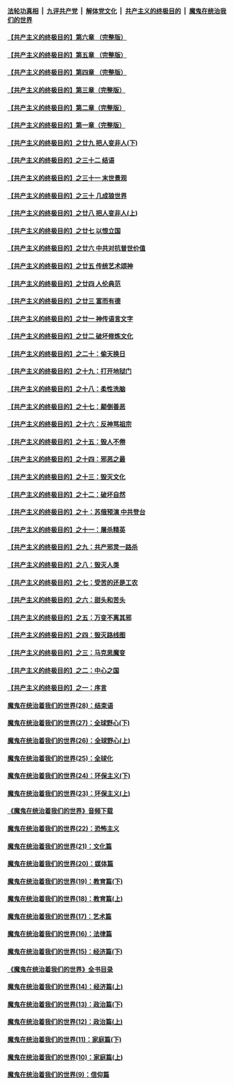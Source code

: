 ####  [法轮功真相](../../../../basic/blob/master/README.md?t=11102152) &nbsp;|&nbsp; [九评共产党](../../../../9ping.md/blob/master/README.md?t=11102152) &nbsp;|&nbsp; [解体党文化](../../../../jtdwh.md/blob/master/README.md?t=11102152)  &nbsp;|&nbsp; [共产主义的终极目的](../../../../gczydzjmd.md/blob/master/README.md?t=11102152) &nbsp;|&nbsp; [魔鬼在统治我们的世界](../../../../mgztzwmdsj.md/blob/master/README.md?t=11102152) 

#### [【共产主义的终极目的】第六章 （完整版）](../pages/nsc422/n11428913.md?t=11102152) 

#### [【共产主义的终极目的】第五章 （完整版）](../pages/nsc422/n11428912.md?t=11102152) 

#### [【共产主义的终极目的】第四章 （完整版）](../pages/nsc422/n11428907.md?t=11102152) 

#### [【共产主义的终极目的】第三章（完整版）](../pages/nsc422/n11428848.md?t=11102152) 

#### [【共产主义的终极目的】第二章（完整版）](../pages/nsc422/n11428831.md?t=11102152) 

#### [【共产主义的终极目的】第一章（完整版）](../pages/nsc422/n11417651.md?t=11102152) 

#### [【共产主义的终极目的】之廿九 把人变非人(下)](../pages/nsc422/n11344140.md?t=11102152) 

#### [【共产主义的终极目的】之三十二 结语](../pages/nsc422/n11360535.md?t=11102152) 

#### [【共产主义的终极目的】之三十一 末世景观](../pages/nsc422/n11351129.md?t=11102152) 

#### [【共产主义的终极目的】之三十 几成狼世界](../pages/nsc422/n11348280.md?t=11102152) 

#### [【共产主义的终极目的】之廿八 把人变非人(上)](../pages/nsc422/n11340492.md?t=11102152) 

#### [【共产主义的终极目的】之廿七 以恨立国](../pages/nsc422/n11336944.md?t=11102152) 

#### [【共产主义的终极目的】之廿六 中共对抗普世价值](../pages/nsc422/n11324785.md?t=11102152) 

#### [【共产主义的终极目的】之廿五 传统艺术颂神](../pages/nsc422/n11296396.md?t=11102152) 

#### [【共产主义的终极目的】之廿四 人伦典范](../pages/nsc422/n11296397.md?t=11102152) 

#### [【共产主义的终极目的】之廿三 富而有德](../pages/nsc422/n11283598.md?t=11102152) 

#### [【共产主义的终极目的】之廿一 神传语言文字](../pages/nsc422/n11263265.md?t=11102152) 

#### [【共产主义的终极目的】之廿二 破坏修炼文化](../pages/nsc422/n11245728.md?t=11102152) 

#### [【共产主义的终极目的】之二十：偷天换日](../pages/nsc422/n11238846.md?t=11102152) 

#### [【共产主义的终极目的】之十九：打开地狱门](../pages/nsc422/n11206376.md?t=11102152) 

#### [【共产主义的终极目的】之十八：柔性洗脑](../pages/nsc422/n11199994.md?t=11102152) 

#### [【共产主义的终极目的】之十七：颠倒善恶](../pages/nsc422/n11179782.md?t=11102152) 

#### [【共产主义的终极目的】之十六：反神骂祖宗](../pages/nsc422/n11166798.md?t=11102152) 

#### [【共产主义的终极目的】之十五：毁人不倦](../pages/nsc422/n11166792.md?t=11102152) 

#### [【共产主义的终极目的】之十四：邪恶之最](../pages/nsc422/n11150249.md?t=11102152) 

#### [【共产主义的终极目的】之十三：毁灭文化](../pages/nsc422/n11135227.md?t=11102152) 

#### [【共产主义的终极目的】之十二：破坏自然](../pages/nsc422/n11135214.md?t=11102152) 

#### [【共产主义的终极目的】之十：苏俄预演 中共登台](../pages/nsc422/n11118424.md?t=11102152) 

#### [【共产主义的终极目的】之十一：屠杀精英](../pages/nsc422/n11118442.md?t=11102152) 

#### [【共产主义的终极目的】之九：共产邪灵一路杀](../pages/nsc422/n11114139.md?t=11102152) 

#### [【共产主义的终极目的】之八：毁灭人类](../pages/nsc422/n11108503.md?t=11102152) 

#### [【共产主义的终极目的】之七：受苦的还是工农](../pages/nsc422/n11101809.md?t=11102152) 

#### [【共产主义的终极目的】之六：甜头和苦头](../pages/nsc422/n11096971.md?t=11102152) 

#### [【共产主义的终极目的】之五：万变不离其邪](../pages/nsc422/n11091285.md?t=11102152) 

#### [【共产主义的终极目的】之四：毁灭路线图](../pages/nsc422/n11086284.md?t=11102152) 

#### [【共产主义的终极目的】之三：马克思魔变](../pages/nsc422/n11061941.md?t=11102152) 

#### [【共产主义的终极目的】之二：中心之国](../pages/nsc422/n11047728.md?t=11102152) 

#### [【共产主义的终极目的】之一：序言](../pages/nsc422/n11086077.md?t=11102152) 

#### [魔鬼在统治着我们的世界(28)：结束语](../pages/nsc422/n10936246.md?t=11102152) 

#### [魔鬼在统治着我们的世界(27)：全球野心(下)](../pages/nsc422/n10928319.md?t=11102152) 

#### [魔鬼在统治着我们的世界(26)：全球野心(上)](../pages/nsc422/n10900318.md?t=11102152) 

#### [魔鬼在统治着我们的世界(25)：全球化](../pages/nsc422/n10788205.md?t=11102152) 

#### [魔鬼在统治着我们的世界(24)：环保主义(下)](../pages/nsc422/n10695307.md?t=11102152) 

#### [魔鬼在统治着我们的世界(23)：环保主义(上)](../pages/nsc422/n10688613.md?t=11102152) 

#### [《魔鬼在统治着我们的世界》音频下载](../pages/nsc422/n10635553.md?t=11102152) 

#### [魔鬼在统治着我们的世界(22)：恐怖主义](../pages/nsc422/n10614727.md?t=11102152) 

#### [魔鬼在统治着我们的世界(21)：文化篇](../pages/nsc422/n10597706.md?t=11102152) 

#### [魔鬼在统治着我们的世界(20)：媒体篇](../pages/nsc422/n10586579.md?t=11102152) 

#### [魔鬼在统治着我们的世界(19)：教育篇(下)](../pages/nsc422/n10564808.md?t=11102152) 

#### [魔鬼在统治着我们的世界(18)：教育篇(上)](../pages/nsc422/n10526970.md?t=11102152) 

#### [魔鬼在统治着我们的世界(17)：艺术篇](../pages/nsc422/n10499093.md?t=11102152) 

#### [魔鬼在统治着我们的世界(16)：法律篇](../pages/nsc422/n10485969.md?t=11102152) 

#### [魔鬼在统治着我们的世界(15)：经济篇(下)](../pages/nsc422/n10469975.md?t=11102152) 

#### [《魔鬼在统治着我们的世界》全书目录](../pages/nsc422/n10464261.md?t=11102152) 

#### [魔鬼在统治着我们的世界(14)：经济篇(上)](../pages/nsc422/n10457370.md?t=11102152) 

#### [魔鬼在统治着我们的世界(13)：政治篇(下)](../pages/nsc422/n10448270.md?t=11102152) 

#### [魔鬼在统治着我们的世界(12)：政治篇(上)](../pages/nsc422/n10444576.md?t=11102152) 

#### [魔鬼在统治着我们的世界(11)：家庭篇(下)](../pages/nsc422/n10440961.md?t=11102152) 

#### [魔鬼在统治着我们的世界(10)：家庭篇(上)](../pages/nsc422/n10435448.md?t=11102152) 

#### [魔鬼在统治着我们的世界(9)：信仰篇](../pages/nsc422/n10432159.md?t=11102152) 

